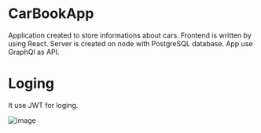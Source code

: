 # CarBookApp

Application created to store informations about cars. Frontend is written by using React. Server is created on node with PostgreSQL database. App use GraphQl as API.

# Loging

It use JWT for loging.

![image](https://user-images.githubusercontent.com/25934445/150801246-4138c583-72de-476d-a358-07da57449def.png)
